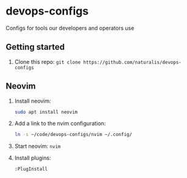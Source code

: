 # devops-configs

Configs for tools our developers and operators use

## Getting started

1. Clone this repo:
   `git clone https://github.com/naturalis/devops-configs`

## Neovim

1. Install neovim:
   ```sh
   sudo apt install neovim
   ```

2. Add a link to the nvim configuration:
   ```sh
   ln -s ~/code/devops-configs/nvim ~/.config/
   ```

3. Start neovim:
   `nvim`

4. Install plugins:
   ```sh
   :PlugInstall
   ```
